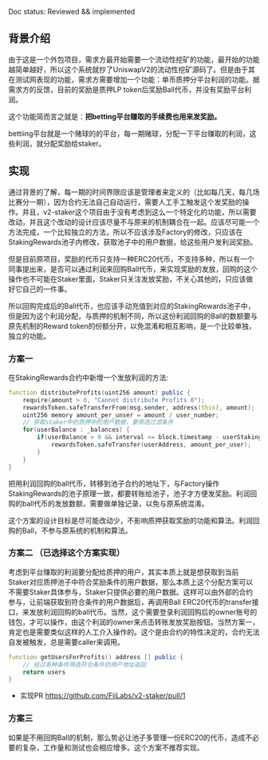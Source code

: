 Doc status: Reviewed && implemented

## 背景介绍

由于这是一个外包项目，需求方最开始需要一个流动性挖矿的功能，最开始的功能越简单越好，所以这个系统就抄了UniswapV2的流动性挖矿源码了。但是由于其在测试网表现的功能，需求方需要增加一个功能：单币质押分平台利润的功能。据需求方的反馈，目前的奖励是质押LP token后奖励Ball代币，并没有奖励平台利润。

这个功能简而言之就是：**把betting平台赚取的手续费也用来发奖励。**

bettiing平台就是一个赌球的的平台，每一期赌球，分配一下平台赚取的利润，这些利润，就分配奖励给staker。

## 实现

通过背景的了解，每一期的时间界限应该是管理者来定义的（比如每几天，每几场比赛分一期），因为合约无法自己自动运行，需要人工手工触发这个发奖励的操作。并且，v2-staker这个项目由于没有考虑到这么一个特定化的功能，所以需要改动，并且这个改动的设计应该尽量不与原来的机制耦合在一起。应该尽可能一个方法完成，一个比较独立的方法，所以不应该涉及Factory的修改，只应该在StakingRewards池子内修改，获取池子中的用户数据，给这些用户发利润奖励。

但是目前原项目，奖励的代币只支持一种ERC20代币，不支持多种，所以有一个同事提出来，是否可以通过利润来回购Ball代币，来实现奖励的发放，回购的这个操作也不可能在Staker里面，Staker只关注发放奖励，不关心其他的，只应该做好它自己的一件事。

所以回购完成后的Ball代币，也应该手动充值到对应的StakingRewards池子中，但是因为这个利润分配，与质押的机制不同，所以这份利润回购的Ball的数额要与原先机制的Reward token的份额分开，以免混淆和相互影响，是一个比较单独，独立的功能。

### 方案一

在StakingRewards合约中新增一个发放利润的方法:

```d
function distributeProfits(uint256 amount) public {
    require(amount > 0, "Cannot distribute Profits 0");
    rewardsToken.safeTransferFrom(msg.sender, address(this), amount);
    uint256 memory amount_per_unser = amount / user_number;
    // 获取staker中的质押中的用户数据，要筛选过滤条件
    for(userBalance : _balances) {
        if(userBalance > 0 && interval <= block.timestamp - userStakingTimeStamp) {
            rewardsToken.safeTransfer(userAddress, amount_per_user);
        } 
    }
}
```

把用利润回购的ball代币，转移到池子合约的地址下，与Factory操作StakingRewards的池子原理一致，都要转账给池子，池子才方便发奖励。利润回购的ball代币的发放数额，需要做单独记录，以免与原系统混淆。

这个方案的设计目标是尽可能改动少，不影响质押获取奖励的功能和算法。利润回购的Ball，不参与原系统的机制和算法。

### 方案二 （已选择这个方案实现）

考虑到平台赚取的利润要分配给质押的用户，其实本质上就是想获取到当前Staker对应质押池子中符合奖励条件的用户数据，那么本质上这个分配方案可以不需要Staker具体参与，Staker只提供必要的用户数据。这样可以由外部的合约参与，让前端获取到符合条件的用户数据后，再调用Ball ERC20代币的transfer接口，来发放利润回购的ball代币。当然，这个需要登录利润回购后的owner账号的钱包，才可以操作，由这个利润的owner来点击转账发放奖励按钮。当然方案一，肯定也是需要类似这样的人工介入操作的。这个是由合约的特性决定的，合约无法自发被触发，总是需要caller来调用。

```d
function getUsersForProfits() address [] public {
    // 经过各种条件筛选符合条件的用户地址返回
    return users
} 
```

- 实现PR https://github.com/FiiLabs/v2-staker/pull/1

### 方案三

如果是不用回购Ball的机制，那么势必让池子多管理一份ERC20的代币，造成不必要的复杂，工作量和测试也会相应增多。这个方案不推荐实现。

